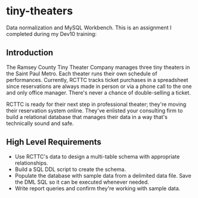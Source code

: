 # tiny-theaters
Data normalization and MySQL Workbench.  This is an assignment I completed during my Dev10 training:

## Introduction
The Ramsey County Tiny Theater Company manages three tiny theaters in the Saint Paul Metro. Each theater runs their own schedule of performances. Currently, RCTTC tracks ticket purchases in a spreadsheet since reservations are always made in person or via a phone call to the one and only office manager. There's never a chance of double-selling a ticket.

RCTTC is ready for their next step in professional theater; they're moving their reservation system online. They've enlisted your consulting firm to build a relational database that manages their data in a way that's technically sound and safe.

## High Level Requirements
- Use RCTTC's data to design a multi-table schema with appropriate relationships.
- Build a SQL DDL script to create the schema.
- Populate the database with sample data from a delimited data file. Save the DML SQL so it can be executed whenever needed.
- Write report queries and confirm they're working with sample data.
